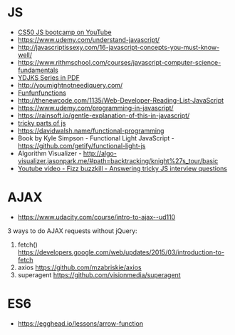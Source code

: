 # JS

* [CS50 JS bootcamp on YouTube](https://www.youtube.com/playlist?list=PLxfArCURpD2CtCDrjdl1dd4XDm9XzVh1e)
* https://www.udemy.com/understand-javascript/
* http://javascriptissexy.com/16-javascript-concepts-you-must-know-well/
* https://www.rithmschool.com/courses/javascript-computer-science-fundamentals
* [YDJKS Series in PDF](https://www.gitbook.com/book/maximdenisov/you-don-t-know-js/details)
* http://youmightnotneedjquery.com/
* [Funfunfunctions](https://www.youtube.com/channel/UCO1cgjhGzsSYb1rsB4bFe4Q)
* http://thenewcode.com/1135/Web-Developer-Reading-List-JavaScript
* https://www.udemy.com/programming-in-javascript/
* https://rainsoft.io/gentle-explanation-of-this-in-javascript/
* [tricky parts of js](https://www.youtube.com/watch?v=cMxI8n393ZM)
* https://davidwalsh.name/functional-programming
* Book by Kyle Simpson - Functional Light JavaScript - https://github.com/getify/functional-light-js
* Algorithm Visualizer - http://algo-visualizer.jasonpark.me/#path=backtracking/knight%27s_tour/basic
* [Youtube video - Fizz buzzkill - Answering tricky JS interview questions](https://www.youtube.com/watch?v=cMxI8n393ZM)

# AJAX
* https://www.udacity.com/course/intro-to-ajax--ud110

3 ways to do AJAX requests without jQuery:

1. fetch() https://developers.google.com/web/updates/2015/03/introduction-to-fetch
2. axios  https://github.com/mzabriskie/axios
3. superagent https://github.com/visionmedia/superagent

# ES6
* https://egghead.io/lessons/arrow-function
